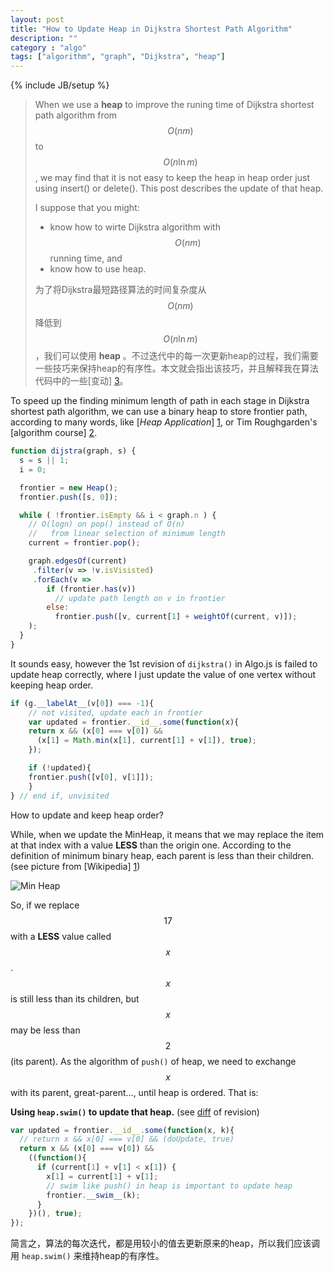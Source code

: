 ```yaml
---
layout: post
title: "How to Update Heap in Dijkstra Shortest Path Algorithm"
description: ""
category : "algo"
tags: ["algorithm", "graph", "Dijkstra", "heap"]
---
```

{% include JB/setup %}

> When we use a __heap__ to improve the runing time of Dijkstra shortest path algorithm from $$O(nm)$$ to $$O(n \ln m)$$, we may find that it is not easy to keep the heap in heap order just using insert() or delete(). This post describes the update of that heap.
>
>
> I suppose that you might:
>
> *	know how to wirte Dijkstra algorithm with $$O(nm)$$ running time, and
> *	know how to use heap.
>
>
> 为了将Dijkstra最短路径算法的时间复杂度从 $$O(nm)$$ 降低到 $$O(n \ln m)$$ ，我们可以使用 __heap__ 。不过迭代中的每一次更新heap的过程，我们需要一些技巧来保持heap的有序性。本文就会指出该技巧，并且解释我在算法代码中的一些[变动] [3]。

<!--more-->

<a name="pi">
</a>

To speed up the finding minimum length of path in each stage in Dijkstra shortest path algorithm, we can use a binary heap to store frontier path, according to many words, like [_Heap Application_] [1], or Tim Roughgarden's [algorithm course] [2].

```JavaScript  
function dijstra(graph, s) {
  s = s || 1;
  i = 0;

  frontier = new Heap();
  frontier.push([s, 0]);

  while ( !frontier.isEmpty && i < graph.n ) {
    // O(logn) on pop() instead of O(n)
    //   from linear selection of minimum length
    current = frontier.pop();

    graph.edgesOf(current)
     .filter(v => !v.isVisisted)
     .forEach(v =>
        if (frontier.has(v))
          // update path length on v in frontier
        else:
          frontier.push([v, current[1] + weightOf(current, v)]);
    );
  }
}
```

It sounds easy, however the 1st revision of `dijkstra()` in Algo.js is failed to update heap correctly, where I just update the value of one vertex without keeping heap order.

```JavaScript  
if (g.__labelAt__(v[0]) === -1){
	// not visited, update each in frontier
	var updated = frontier.__id__.some(function(x){
    return x && (x[0] === v[0]) &&
      (x[1] = Math.min(x[1], current[1] + v[1]), true);
	});

	if (!updated){
    frontier.push([v[0], v[1]]);
	}
} // end if, unvisited
```
How to update and keep heap order?

While, when we update the MinHeap, it means that we may replace the item at that index with a value __LESS__ than the origin one. According to the definition of minimum binary heap, each parent is less than their children. (see picture from [Wikipedia] [1])

![Min Heap](http://upload.wikimedia.org/wikipedia/commons/6/69/Min-heap.png)

So, if we replace $$17$$ with a __LESS__ value called $$x$$.
$$x$$ is still less than its children,
but $$x$$ may be less than $$2$$ (its parent).
As the algorithm of `push()` of heap, we need to exchange $$x$$ with its parent, great-parent..., until heap is ordered. That is:

__Using `heap.swim()` to update that heap.__ (see [diff][3] of revision)

```JavaScript        
var updated = frontier.__id__.some(function(x, k){
  // return x && x[0] === v[0] && (doUpdate, true)
  return x && (x[0] === v[0]) &&
    ((function(){
      if (current[1] + v[1] < x[1]) {
        x[1] = current[1] + v[1];
        // swim like push() in heap is important to update heap
        frontier.__swim__(k);
      }
    })(), true);
});
```

<div class="post-content lang zh-cn">

简言之，算法的每次迭代，都是用较小的值去更新原来的heap，所以我们应该调用 <code>heap.swim()</code> 来维持heap的有序性。

</div>

<br />

[1]: http://en.wikipedia.org/wiki/Heap_(data_structure)#Applications	"Wikipedia"
[2]: https://www.coursera.org/course/algo 								"Algorithms: Design and Analysis, Part 1"
[3]: https://goo.gl/NssHNy                                              "Diff of Algo.js"
